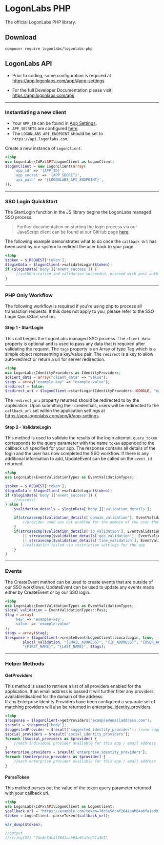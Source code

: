 # LogonLabs PHP

The official LogonLabs PHP library.
## Download

    composer require logonlabs/logonlabs-php
## LogonLabs API

- Prior to coding, some configuration is required at https://app.logonlabs.com/app/#app-settings

- For the full Developer Documentation please visit: https://app.logonlabs.com/api/

---
### Instantiating a new client

- Your `APP_ID` can be found in [App Settings](https://app.logonlabs.com/app/#/app-settings).
- `APP_SECRETS` are configured [here](https://app.logonlabs.com/app/#/app-secrets).
- The `LOGONLABS_API_ENDPOINT` should be set to `https://api.logonlabs.com`.

Create a new instance of `LogonClient`.  
```php
<?php
use LogonLabs\IdPx\API\LogonClient as LogonClient;
$logonClient = new LogonClient(array(
    'app_id' => '{APP_ID}',
    'app_secret' => '{APP_SECRET}',
    'api_path' => '{LOGONLABS_API_ENDPOINT}',
));
```
---
### SSO Login QuickStart
The StartLogin function in the JS library begins the LogonLabs managed SSO process.
>Further documentation on starting the login process via our JavaScript client can be found at our GitHub page [here](https://github.com/logonlabs/logonlabs-js). 

The following example demonstrates what to do once the `callback Url` has been used by our system to redirect the user back to your page:
```php
<?php
$token = $_REQUEST['token'];
$loginData = $logonClient->validateLogin($token);
if ($loginData['body']['event_success']) {
     //authentication and validation succeeded. proceed with post-auth workflows (ie, create a user session token for your system).
}
```
---
### PHP Only Workflow
The following workflow is required if you're using php to process all transaction requests.  If this does not apply to you, please refer to the SSO Login QuickStart section.
#### Step 1 - StartLogin
This call begins the LogonLabs managed SSO process.  The `client_data` property is optional and is used to pass any data that is required after validating the request.  The `tags` property is an Array of type Tag which is a simple object representing a key/value pair.  The `redirect` is a key to allow auto-redirect or return a url for server redirection.
```php
<?php
use LogonLabs\IdentityProviders as IdentityProviders;
$client_data = array("client_data" => "value");
$tags = array("example-key" => "example-value");
$redirect = false;
$redirect_uri = $logonClient->startLogin(IdentityProviders::GOOGLE, "example@emailaddress.com", $client_data, $tags, $redirect);
```

The `redirect_uri` property returned should be redirected to by the application.  Upon submitting their credentials, users will be redirected to the `callback_url` set within the application settings at https://app.logonlabs.com/app/#/app-settings.

#### Step 2 - ValidateLogin
This method is used to validate the results of the login attempt.  `query_token` corresponds to the query parameter with the name `token` appended to the callback url specified for your app.
The response contains all details of the login and the user has now completed the SSO workflow.  If there is any additional information to add, UpdateEvent can be called on the `event_id` returned.
```php
<?php
use LogonLabs\EventValidationTypes as EventValidationTypes;

$token = $_REQUEST['token'];
$loginData = $logonClient->validateLogin($token);
if ($loginData['body']['event_success']) {
    //success!
} else {
    $validation_details = $loginData['body']['validation_details'];

    if(strcasecmp($validation_details['domain_validation'], EventValidationTypes::Fail) == 0)) {
        //provider used was not enabled for the domain of the user that was authenticated
    }
    if(strcasecmp($validation_details['ip_validation'], EventValidationTypes::Fail) == 0) 
        || strcasecmp($validation_details['geo_validation'], EventValidationTypes::Fail) == 0)
        || strcasecmp($validation_details['time_validation'], EventValidationTypes::Fail) == 0)) {
        //validation failed via restriction settings for the app
    }
}
```
---
### Events
The CreateEvent method can be used to create events that are outside of our SSO workflows.  UpdateEvent can be used to update any events made either by CreateEvent or by our SSO login.
```php
<?php 
use LogonLabs\EventValidationTypes as EventValidationTypes;
$local_validation = EventValidationTypes::Pass;
$tag = array(
    'key' => 'example-key',
    'value' => 'example-value'
);
$tags = array($tag);
$response = $logonClient->createEvent(LogonClient::LocalLogin, true,
        $local_validation, "{EMAIL_ADDRESS}", "{IP_ADDRESS}", "{USER_AGENT}",
        "{FIRST_NAME}", "{LAST_NAME}", $tags);

```
---
### Helper Methods
#### GetProviders
This method is used to retrieve a list of all providers enabled for the application.
If an email address is passed it will further filter any providers available/disabled for the domain of the address.  
If any Enterprise Identity Providers have been configured a separate set of matching providers will also be returned in enterprise_identity_providers.
```php
<?php
$response = $logonClient->getProviders("example@emailaddress.com");
$result = $response['body'];
$suggestedProvider = $result['suggested_identity_provider']; //use suggested provider
$social_providers = $result['social_identity_providers'];
foreach ($social_providers as $provider) {
    //each individual provider available for this app / email address
}
$enterprise_providers = $result['enterprise_identity_providers'];
foreach ($enterprise_providers as $provider) {
    //each enterprise provider available for this app / email address
}
```
#### ParseToken
This method parses out the value of the token query parameter returned with your callback url.
```php
<?php
use LogonLabs\IdPx\API\LogonClient as LogonClient;
$callback_url = "https://example.com?token=7dc6e5dc4f2641aab64a6fa1ed91a3b1";
$token = LogonClient::parseToken($callback_url);

var_dump($token);

//output
//string(32) "7dc6e5dc4f2641aab64a6fa1ed91a3b1"
```